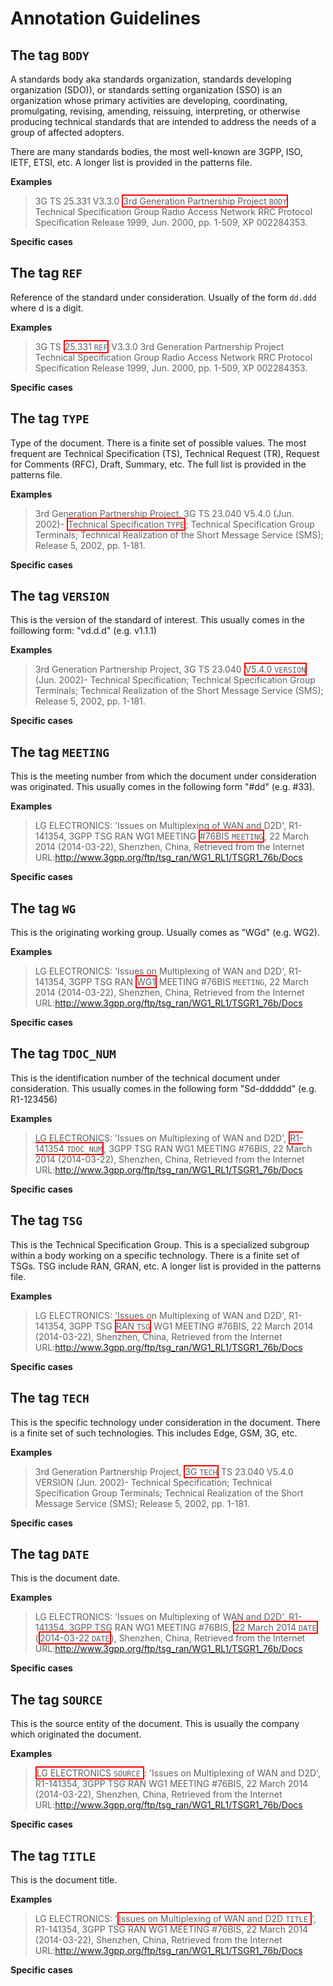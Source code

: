 # Annotation Guidelines

## The tag `BODY`

A standards body aka standards organization, standards developing organization (SDO)), or standards setting organization (SSO) is an organization whose primary activities are developing, coordinating, promulgating, revising, amending, reissuing, interpreting, or otherwise producing technical standards that are intended to address the needs of a group of affected adopters.

There are many standards bodies, the most well-known are 3GPP, ISO, IETF, ETSI, etc. A longer list is provided in the patterns file.


**Examples**

> 3G TS 25.331 V3.3.0 <font style="border:2px solid red">3rd Generation Partnership Project `BODY`</font> Technical Specification Group Radio Access Network RRC Protocol Specification Release 1999, Jun. 2000, pp. 1-509, XP 002284353.

**Specific cases**

## The tag `REF`

Reference of the standard under consideration. Usually of the form `dd.ddd` where d is a digit.

**Examples**

> 3G TS <font style="border:2px solid red">25.331 `REF`</font> V3.3.0 3rd Generation Partnership Project  Technical Specification Group Radio Access Network RRC Protocol Specification Release 1999, Jun. 2000, pp. 1-509, XP 002284353.

**Specific cases**

## The tag `TYPE`

Type of the document. There is a finite set of possible values. The most frequent are Technical Specification (TS), Technical Request (TR), Request for Comments (RFC), Draft, Summary, etc. The full list is provided in the patterns file.

**Examples**

> 3rd Generation Partnership Project, 3G TS 23.040 V5.4.0 (Jun. 2002)- <font style="border:2px solid red">Technical Specification `TYPE`</font>; Technical Specification Group Terminals; Technical Realization of the Short Message Service (SMS); Release 5, 2002, pp. 1-181.

**Specific cases**

## The tag `VERSION`

This is the version of the standard of interest. This usually comes in the foillowing form: "vd.d.d" (e.g. v1.1.1)

**Examples**

> 3rd Generation Partnership Project, 3G TS 23.040 <font style="border:2px solid red">V5.4.0 `VERSION`</font> (Jun. 2002)- Technical Specification; Technical Specification Group Terminals; Technical Realization of the Short Message Service (SMS); Release 5, 2002, pp. 1-181.

**Specific cases**

## The tag `MEETING`

This is the meeting number from which the document under consideration was originated. This usually comes in the following form "#dd" (e.g. #33).

**Examples**

> LG ELECTRONICS: 'Issues on Multiplexing of WAN and D2D', R1-141354, 3GPP TSG RAN WG1 MEETING <font style="border:2px solid red">#76BIS `MEETING`</font>, 22 March 2014 (2014-03-22), Shenzhen, China, Retrieved from the Internet URL:http://www.3gpp.org/ftp/tsg_ran/WG1_RL1/TSGR1_76b/Docs

**Specific cases**

## The tag `WG`

This is the originating working group. Usually comes as "WGd" (e.g. WG2).

**Examples**

> LG ELECTRONICS: 'Issues on Multiplexing of WAN and D2D', R1-141354, 3GPP TSG RAN <font style="border:2px solid red">WG1</font> MEETING #76BIS `MEETING`, 22 March 2014 (2014-03-22), Shenzhen, China, Retrieved from the Internet URL:http://www.3gpp.org/ftp/tsg_ran/WG1_RL1/TSGR1_76b/Docs

**Specific cases**

## The tag `TDOC_NUM`

This is the identification number of the technical document under consideration. This usually comes in the following form "Sd-dddddd" (e.g. R1-123456)

**Examples**

> LG ELECTRONICS: 'Issues on Multiplexing of WAN and D2D', <font style="border:2px solid red">R1-141354 `TDOC_NUM`</font>, 3GPP TSG RAN WG1 MEETING #76BIS, 22 March 2014 (2014-03-22), Shenzhen, China, Retrieved from the Internet URL:http://www.3gpp.org/ftp/tsg_ran/WG1_RL1/TSGR1_76b/Docs

**Specific cases**

## The tag `TSG`

This is the Technical Specification Group. This is a specialized subgroup within a body working on a specific technology. There is a finite set of TSGs. TSG include RAN, GRAN, etc. A longer list is provided in the patterns file.

**Examples**

> LG ELECTRONICS: 'Issues on Multiplexing of WAN and D2D', R1-141354, 3GPP TSG <font style="border:2px solid red">RAN `TSG`</font> WG1 MEETING #76BIS, 22 March 2014 (2014-03-22), Shenzhen, China, Retrieved from the Internet URL:http://www.3gpp.org/ftp/tsg_ran/WG1_RL1/TSGR1_76b/Docs

**Specific cases**


## The tag `TECH`

This is the specific technology under consideration in the document. There is a finite set of such technologies. This includes Edge, GSM, 3G, etc.

**Examples**

> 3rd Generation Partnership Project, <font style="border:2px solid red">3G `TECH`</font> TS 23.040 V5.4.0 VERSION (Jun. 2002)- Technical Specification; Technical Specification Group Terminals; Technical Realization of the Short Message Service (SMS); Release 5, 2002, pp. 1-181.

**Specific cases**



## The tag `DATE`

This is the document date.

**Examples**

> LG ELECTRONICS: 'Issues on Multiplexing of WAN and D2D', R1-141354, 3GPP TSG RAN WG1 MEETING #76BIS, <font style="border:2px solid red">22 March 2014 `DATE`</font> (<font style="border:2px solid red">2014-03-22 `DATE`</font>), Shenzhen, China, Retrieved from the Internet URL:http://www.3gpp.org/ftp/tsg_ran/WG1_RL1/TSGR1_76b/Docs

**Specific cases**

## The tag `SOURCE`

This is the source entity of the document. This is usually the company which originated the document.

**Examples**

> <font style="border:2px solid red">LG ELECTRONICS `SOURCE` </font>: 'Issues on Multiplexing of WAN and D2D', R1-141354, 3GPP TSG RAN WG1 MEETING #76BIS, 22 March 2014 (2014-03-22), Shenzhen, China, Retrieved from the Internet URL:http://www.3gpp.org/ftp/tsg_ran/WG1_RL1/TSGR1_76b/Docs

**Specific cases**


## The tag `TITLE`

This is the document title.

**Examples**

> LG ELECTRONICS: '<font style="border:2px solid red">Issues on Multiplexing of WAN and D2D `TITLE` </font>', R1-141354, 3GPP TSG RAN WG1 MEETING #76BIS, 22 March 2014 (2014-03-22), Shenzhen, China, Retrieved from the Internet URL:http://www.3gpp.org/ftp/tsg_ran/WG1_RL1/TSGR1_76b/Docs

**Specific cases**
